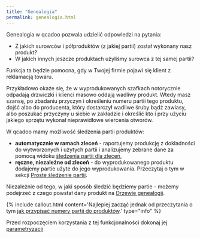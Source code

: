 ```yaml
---
title: "Genealogia"
permalink: genealogia.html
---
```


Genealogia w qcadoo pozwala udzielić odpowiedzi na pytania: 

- Z jakich surowców i półproduktów (z jakiej partii) został wykonany nasz produkt?
- W jakich innych jeszcze produktach użyliśmy surowca z tej samej partii?
  
Funkcja ta będzie pomocna, gdy w Twojej firmie pojawi się klient z reklamacją towaru.

Przykładowo okaże się, że w wyprodukowanych szafkach notorycznie odpadają drzwiczki i klienci masowo oddają wadliwy produkt. Wtedy masz szansę, po zbadaniu przyczyn i określeniu numeru partii tego produktu, dojść albo do producenta, który dostarczył wadliwe śruby bądź zawiasy, albo poszukać przyczyny u siebie w zakładzie i określić kto i przy użyciu jakiego sprzętu wykonał nieprawidłowe wiercenia otworów.

W qcadoo mamy możliwość śledzenia partii produktów:

- **automatycznie w ramach zleceń** - raportujemy produkcję z dokładności do wytworzonych i użytych partii i analizujemy zebrane dane za pomocą widoku [śledzenia partii dla zleceń](/sledzenie-partii-dla-zlecen),
- **ręczne, niezależne od zleceń** - do wyprodukowanego produktu dodajemy partie użyte do jego wyprodukowania. Przeczytaj o tym w sekcji [Proste śledzenie partii](/sledzenie-partii-produktow).

Niezależnie od tego, w jaki sposób śledzić będziemy partie - możemy podejrzeć z czego powstał dany produkt na [Drzewie genealogii](/drzewo-genealogii).
 
{% include callout.html content='Najlepiej zacząć jednak od przeczytania o tym [jak przypisać numery partii do produktów](/jak-dodac-numery-partii).' type="info" %}


Przed rozpoczęciem korzystania z tej funkcjonalności dokonaj jej [parametryzacji](/parametry-genealogia)
